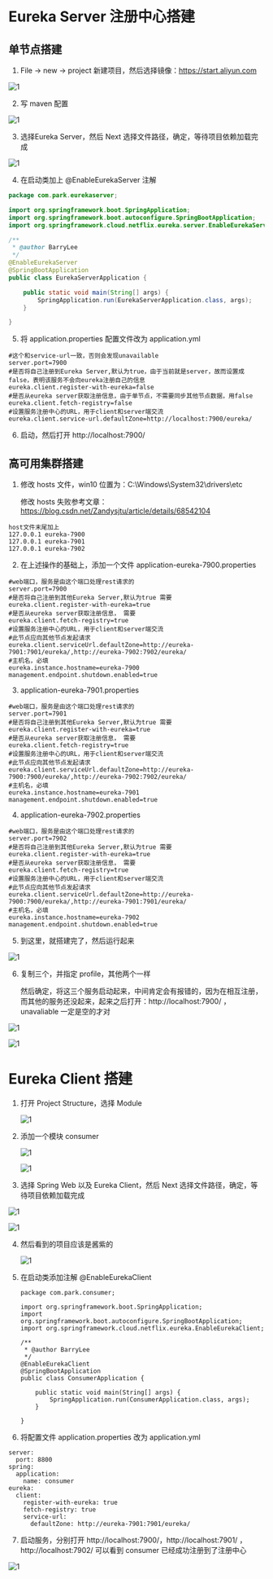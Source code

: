 # Eureka Server 注册中心搭建

## 单节点搭建

1. File -> new -> project 新建项目，然后选择镜像：https://start.aliyun.com

![1](./img/1.png)

2. 写 maven 配置

![1](./img/2.png)

3. 选择Eureka Server，然后 Next 选择文件路径，确定，等待项目依赖加载完成

![1](./img/3.png)

4. 在启动类加上 @EnableEurekaServer 注解

```java
package com.park.eurekaserver;

import org.springframework.boot.SpringApplication;
import org.springframework.boot.autoconfigure.SpringBootApplication;
import org.springframework.cloud.netflix.eureka.server.EnableEurekaServer;

/**
 * @author BarryLee
 */
@EnableEurekaServer
@SpringBootApplication
public class EurekaServerApplication {

    public static void main(String[] args) {
        SpringApplication.run(EurekaServerApplication.class, args);
    }

}
```

5. 将 application.properties 配置文件改为 application.yml

```
#这个和service-url一致，否则会发现unavailable
server.port=7900
#是否将自己注册到Eureka Server,默认为true，由于当前就是server，故而设置成false，表明该服务不会向eureka注册自己的信息
eureka.client.register-with-eureka=false
#是否从eureka server获取注册信息，由于单节点，不需要同步其他节点数据，用false
eureka.client.fetch-registry=false
#设置服务注册中心的URL，用于client和server端交流
eureka.client.service-url.defaultZone=http://localhost:7900/eureka/
```

6. 启动，然后打开  http://localhost:7900/  

## 高可用集群搭建

1. 修改 hosts 文件，win10 位置为：C:\Windows\System32\drivers\etc

   修改 hosts 失败参考文章：https://blog.csdn.net/Zandysjtu/article/details/68542104

```
host文件末尾加上
127.0.0.1 eureka-7900
127.0.0.1 eureka-7901
127.0.0.1 eureka-7902
```

2. 在上述操作的基础上，添加一个文件 application-eureka-7900.properties

```
#web端口，服务是由这个端口处理rest请求的
server.port=7900
#是否将自己注册到其他Eureka Server,默认为true 需要
eureka.client.register-with-eureka=true
#是否从eureka server获取注册信息， 需要
eureka.client.fetch-registry=true
#设置服务注册中心的URL，用于client和server端交流
#此节点应向其他节点发起请求
eureka.client.serviceUrl.defaultZone=http://eureka-7901:7901/eureka/,http://eureka-7902:7902/eureka/
#主机名，必填
eureka.instance.hostname=eureka-7900
management.endpoint.shutdown.enabled=true
```

3. application-eureka-7901.properties

```
#web端口，服务是由这个端口处理rest请求的
server.port=7901
#是否将自己注册到其他Eureka Server,默认为true 需要
eureka.client.register-with-eureka=true
#是否从eureka server获取注册信息， 需要
eureka.client.fetch-registry=true
#设置服务注册中心的URL，用于client和server端交流
#此节点应向其他节点发起请求
eureka.client.serviceUrl.defaultZone=http://eureka-7900:7900/eureka/,http://eureka-7902:7902/eureka/
#主机名，必填
eureka.instance.hostname=eureka-7901
management.endpoint.shutdown.enabled=true
```

4. application-eureka-7902.properties

```
#web端口，服务是由这个端口处理rest请求的
server.port=7902
#是否将自己注册到其他Eureka Server,默认为true 需要
eureka.client.register-with-eureka=true
#是否从eureka server获取注册信息， 需要
eureka.client.fetch-registry=true
#设置服务注册中心的URL，用于client和server端交流
#此节点应向其他节点发起请求
eureka.client.serviceUrl.defaultZone=http://eureka-7900:7900/eureka/,http://eureka-7901:7901/eureka/
#主机名，必填
eureka.instance.hostname=eureka-7902
management.endpoint.shutdown.enabled=true
```

5. 到这里，就搭建完了，然后运行起来

![1](./img/4.png)

6. 复制三个，并指定 profile，其他两个一样

   然后确定，将这三个服务启动起来，中间肯定会有报错的，因为在相互注册，而其他的服务还没起来，起来之后打开：http://localhost:7900/ ，unavaliable 一定是空的才对

![1](./img/5.png)



![1](./img/6.png)

# Eureka Client 搭建

1. 打开 Project  Structure，选择 Module

   ![1](./img/7.png)

2. 添加一个模块 consumer

   ![1](./img/8.png)

   ![1](./img/9.png)

3. 选择 Spring Web 以及 Eureka Client，然后 Next 选择文件路径，确定，等待项目依赖加载完成

![1](./img/10.png)

![1](./img/11.png)

4. 然后看到的项目应该是酱紫的

   ![1](./img/12.png)

5. 在启动类添加注解 @EnableEurekaClient

   ```
   package com.park.consumer;
   
   import org.springframework.boot.SpringApplication;
   import org.springframework.boot.autoconfigure.SpringBootApplication;
   import org.springframework.cloud.netflix.eureka.EnableEurekaClient;
   
   /**
    * @author BarryLee
    */
   @EnableEurekaClient
   @SpringBootApplication
   public class ConsumerApplication {
   
       public static void main(String[] args) {
           SpringApplication.run(ConsumerApplication.class, args);
       }
   
   }
   ```

6. 将配置文件 application.properties 改为 application.yml

```
server:
  port: 8800
spring:
  application:
    name: consumer
eureka:
  client:
    register-with-eureka: true
    fetch-registry: true
    service-url:
      defaultZone: http://eureka-7901:7901/eureka/
```

7. 启动服务，分别打开 http://localhost:7900/，http://localhost:7901/ ，http://localhost:7902/ 可以看到 consumer 已经成功注册到了注册中心

![1](./img/13.png)

